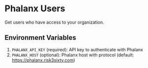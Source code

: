 # Phalanx Users

Get users who have access to your organization.

## Environment Variables

1. `PHALANX_API_KEY` (required): API key to authenticate with Phalanx
2. `PHALANX_HOST` (optional): Phalanx host with protocol (default: https://phalanx.risk3sixty.com)
